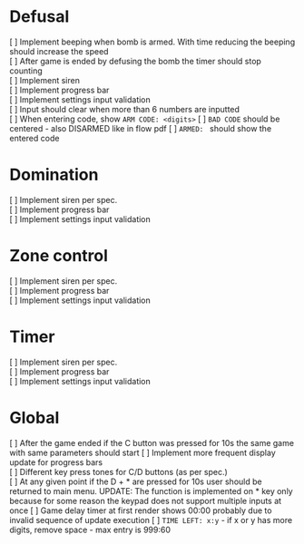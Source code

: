 # Defusal  
  
[ ] Implement beeping when bomb is armed. With time reducing the beeping should increase the speed  
[ ] After game is ended by defusing the bomb the timer should stop counting  
[ ] Implement siren  
[ ] Implement progress bar  
[ ] Implement settings input validation  
[ ] Input should clear when more than 6 numbers are inputted  
[ ] When entering code, show `ARM CODE: <digits>`
[ ] `BAD CODE` should be centered - also DISARMED like in flow pdf
[ ] `ARMED: ` should show the entered code
  
# Domination  
  
[ ] Implement siren per spec.  
[ ] Implement progress bar  
[ ] Implement settings input validation

# Zone control  
  
[ ] Implement siren per spec.  
[ ] Implement progress bar  
[ ] Implement settings input validation  

# Timer  
  
[ ] Implement siren per spec.  
[ ] Implement progress bar  
[ ] Implement settings input validation  
  
# Global  

[ ] After the game ended if the C button was pressed for 10s the same game with same parameters should start 
[ ] Implement more frequent display update for progress bars  
[ ] Different key press tones for C/D buttons (as per spec.)  
[ ] At any given point if the D + * are pressed for 10s user should be returned to main menu. UPDATE: The function is implemented on * key only because for some reason the keypad does not support multiple inputs at once
[ ] Game delay timer at first render shows 00:00 probably due to invalid sequence of update execution
[ ] `TIME LEFT: x:y` - if x or y has more digits, remove space - max entry is 999:60
